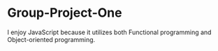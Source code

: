 # Group-Project-One

I enjoy JavaScript because it utilizes both Functional programming and Object-oriented programming.